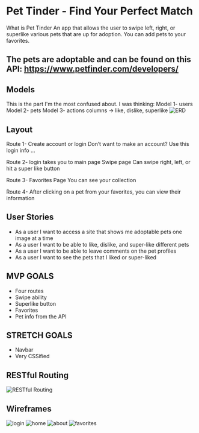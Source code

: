 # Pet Tinder - Find Your Perfect Match
What is Pet Tinder 
An app that allows the user to swipe left, right, or superlike various pets that are up for adoption.
You can add pets to your favorites.

## The pets are adoptable and can be found on this API:  https://www.petfinder.com/developers/

## Models
This is the part I'm the most confused about.
I was thinking:
Model 1- users
Model 2- pets
Model 3- actions columns -> like, dislike, superlike
![ERD](newERD.png)


## Layout 
Route 1-
Create account or login
Don’t want to make an account? Use this login info …

Route 2- login takes you to main page
Swipe page 
Can swipe right, left, or hit a super like button 

Route 3- Favorites Page
You can see your collection 

Route 4- After clicking on a pet from your favorites, you can view their information 

## User Stories 
- As a user I want to access a site that shows me adoptable pets one image at a time 
- As a user I want to be able to like, dislike, and super-like different pets
- As a user I want to be able to leave comments on the pet profiles 
- As a user I want to see the pets that I liked or super-liked

## MVP GOALS
- Four routes
- Swipe ability 
- Superlike button
- Favorites
- Pet info from the API

## STRETCH GOALS
- Navbar
- Very CSSified 

## RESTful Routing 
![RESTful Routing](REST.png)

## Wireframes 
![login](login.JPG)
![home](home.JPG)
![about](about.jpeg)
![favorites](favorites.jpeg)